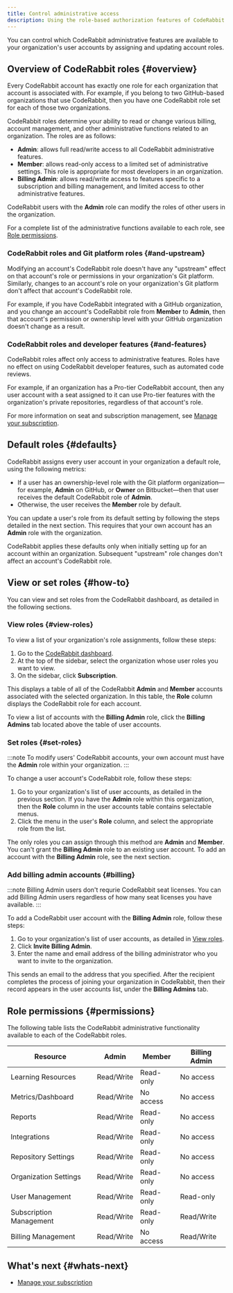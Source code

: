 ```yaml
---
title: Control administrative access
description: Using the role-based authorization features of CodeRabbit
---
```


You can control which CodeRabbit
administrative features are available to your organization's user accounts by
assigning and updating account roles.

## Overview of CodeRabbit roles {#overview}

Every CodeRabbit account has exactly one role for each organization
that account is associated with.
For example, if you belong to two GitHub-based organizations that use
CodeRabbit, then you have one CodeRabbit role set for each of those two
organizations.

CodeRabbit roles determine your ability to read or change various
billing, account management, and other administrative functions related to
an organization. The roles are as follows:

- **Admin**: allows full read/write access to all CodeRabbit administrative features.
- **Member**: allows read-only access to a limited set of administrative settings. This role
  is appropriate for most developers in an organization.
- **Billing Admin**: allows read/write access to features specific
  to a subscription and billing management, and limited access to other administrative features.

CodeRabbit users with the **Admin** role can modify the roles of other users in the
organization.

For a complete list of the administrative functions available to each role, see
[Role permissions](#permissions).

### CodeRabbit roles and Git platform roles {#and-upstream}

Modifying an account's CodeRabbit role doesn't have any "upstream"
effect on that account's role or permissions in your organization's Git platform.
Similarly, changes to an account's role on your organization's Git platform don't
affect that account's CodeRabbit role.

For example, if you have CodeRabbit integrated with a GitHub organization, and you change an account's CodeRabbit role from **Member** to **Admin**, then that account's
permission or ownership level with your GitHub organization doesn't change as a result.

### CodeRabbit roles and developer features {#and-features}

CodeRabbit roles affect only access to administrative features. Roles have no effect on using CodeRabbit developer features, such as automated code reviews.

For example, if an organization has a Pro-tier
CodeRabbit account, then any user account with a seat assigned to it can use Pro-tier features with the organization's private repositories, regardless of that account's role.

For more information on seat and subscription management, see [Manage your subscription](/getting-started/subscription-management).

## Default roles {#defaults}

CodeRabbit assigns every user account in your organization a default role,
using the following metrics:

- If a user has an ownership-level role with the Git platform organization—for example,
  **Admin** on GitHub, or **Owner** on Bitbucket—then that user receives the default
  CodeRabbit role of **Admin**.
- Otherwise, the user receives the **Member** role by default.

You can update a user's role from its default setting by following the steps detailed in the next section. This requires that your own account
has an **Admin** role with the organization.

CodeRabbit applies these defaults only when initially setting up for an
account within an organization. Subsequent "upstream" role changes don't affect
an account's CodeRabbit role.

## View or set roles {#how-to}

You can view and set roles from the CodeRabbit dashboard, as detailed in the
following sections.

### View roles {#view-roles}

To view a list of your organization's role assignments, follow these steps:

1. Go to the [CodeRabbit dashboard](https://app.coderabbit.ai/settings/repositories).
1. At the top of the sidebar, select the organization whose user roles you want to view.
1. On the sidebar, click **Subscription**.

This displays a table of all of the CodeRabbit **Admin** and **Member** accounts associated with the selected
organization. In this table, the **Role** column displays the CodeRabbit role for
each account.

To view a list of accounts with the **Billing Admin** role, click the **Billing Admins** tab located above the table of user accounts.

### Set roles {#set-roles}

:::note
To modify users' CodeRabbit accounts, your own account must have the **Admin** role within your organization.
:::

To change a user account's CodeRabbit role, follow these steps:

1. Go to your organization's list of user accounts, as detailed in the previous section.
   If you have the **Admin** role within this organization, then the **Role** column in the user accounts table contains selectable menus.
1. Click the menu in the user's **Role** column, and select the appropriate role from
   the list.

The only roles you can assign through this method are **Admin** and **Member**.
You can't grant the **Billing Admin** role to an existing user account. To add an account with the **Billing Admin** role, see the next section.

### Add billing admin accounts {#billing}

:::note
Billing Admin users don't requrie CodeRabbit seat licenses. You can add Billing Admin users regardless of how many seat licenses you have available.
:::

To add a CodeRabbit user account with the **Billing Admin** role, follow these steps:

1. Go to your organization's list of user accounts, as detailed in [View roles](#view-roles).
1. Click **Invite Billing Admin**.
1. Enter the name and email address of the billing administrator who you want to invite to the organization.

This sends an email to the address that you specified. After the recipient completes the process of joining your organization in CodeRabbit, then their record appears in the user accounts list, under the **Billing Admins** tab.

## Role permissions {#permissions}

The following table lists the CodeRabbit administrative functionality
available to each of the CodeRabbit roles.

| Resource                | Admin      | Member    | Billing Admin |
| ----------------------- | ---------- | --------- | ------------- |
| Learning Resources      | Read/Write | Read-only | No access     |
| Metrics/Dashboard       | Read/Write | No access | No access     |
| Reports                 | Read/Write | Read-only | No access     |
| Integrations            | Read/Write | Read-only | No access     |
| Repository Settings     | Read/Write | Read-only | No access     |
| Organization Settings   | Read/Write | Read-only | No access     |
| User Management         | Read/Write | Read-only | Read-only     |
| Subscription Management | Read/Write | Read-only | Read/Write    |
| Billing Management      | Read/Write | No access | Read/Write    |

## What's next {#whats-next}

- [Manage your subscription](/getting-started/subscription-management)
